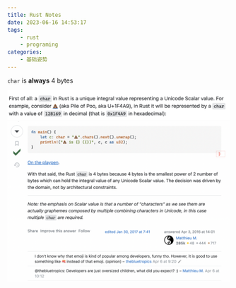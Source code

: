 ```yaml
---
title: Rust Notes
date: 2023-06-16 14:53:17
tags:
    - rust
    - programing
categories:
    - 基础姿势
---
```


`char` is **always** 4 bytes

![](rust-notes/char-size-1.png)
![](rust-notes/char-size-2.png)